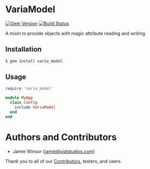 # VariaModel

[![Gem Version](https://badge.fury.io/rb/varia_model.svg)](http://badge.fury.io/rb/varia_model) [![Build Status](https://travis-ci.org/berkshelf/varia_model.svg?branch=master)](http://travis-ci.org/berkshelf/varia_model)

A mixin to provide objects with magic attribute reading and writing

## Installation

```sh
$ gem install varia_model
```

## Usage

```ruby
require 'varia_model'

module MyApp
  class Config
    include VariaModel
  end
end
```

# Authors and Contributors

- Jamie Winsor ([jamie@vialstudios.com](mailto:jamie@vialstudios.com))

Thank you to all of our [Contributors](https://github.com/berkshelf/varia_model/graphs/contributors), testers, and users.
